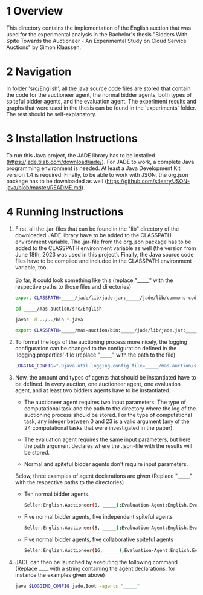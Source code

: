 # 1 Overview

This directory contains the implementation of the English auction that was used for the experimental analysis in the Bachelor's thesis "Bidders With Spite Towards the Auctioneer - An Experimental Study on Cloud Service Auctions" by Simon Klaassen. 

# 2 Navigation

In folder 'src/English', all the java source code files are stored that contain the code for the auctioneer agent, the normal bidder agents, both types of spiteful bidder agents, and the evaluation agent. The experiment results and graphs that were used in the thesis can be found in the 'experiments' folder. The rest should be self-explanatory.

# 3 Installation Instructions

To run this Java project, the JADE library has to be installed (https://jade.tilab.com/download/jade/). For JADE to work, a complete Java programming environment is needed. At least a Java Development Kit version 1.4 is required. Finally, to be able to work with JSON, the org.json package has to be downloaded as well (https://github.com/stleary/JSON-java/blob/master/README.md).

# 4 Running Instructions

1. First, all the .jar-files that can be found in the "lib" directory of the downloaded JADE library have to be added to the CLASSPATH environment variable. The .jar-file from the org.json package has to be added to the CLASSPATH environment variable as well (the version from June 18th, 2023 was used in this project). Finally, the Java source code files have to be compiled and included in the CLASSPATH environment variable, too. <br><br>So far, it could look something like this (replace "_____" with the respective paths to those files and directories)

    ``````bash
    export CLASSPATH=_____/jade/lib/jade.jar:_____/jade/lib/commons-codec/commons-codec-1.3.jar:/_____/json-20230618.jar

    cd _____/mas-auction/src/English

    javac -d ../../bin *.java

    export CLASSPATH=_____/mas-auction/bin:_____/jade/lib/jade.jar:_____/jade/lib/commons-codec/commons-codec-1.3.jar:/_____/json-20230618.jar 
    ```````

2. To format the logs of the auctioning process more nicely, the logging configuration can be changed to the configuration defined in the 'logging.properties'-file (replace "_____" with the path to the file)
    ``````bash
    LOGGING_CONFIG="-Djava.util.logging.config.file=_____/mas-auction/src/English/logging.properties"
    ```````
    
3. Now, the amount and types of agents that should be instantiated have to be defined. In every auction, one auctioneer agent, one evaluation agent, and at least two bidders agents have to be instantiated. 
        
    - The auctioneer agent requires two input parameters: The type of computational task and the path to the directory where the log of the auctioning process should be stored. For the type of computational task, any integer between 0 and 23 is a valid argument (any of the 24 computational tasks that were investigated in the paper).

    - The evaluation agent requires the same input parameters, but here the path argument declares where the .json-file with the results will be stored.

    - Normal and spiteful bidder agents don't require input parameters.

    Below, three examples of agent declarations are given (Replace "_____" with the respective paths to the directories)

    - Ten normal bidder agents.

        ``````bash
        Seller:English.Auctioneer(0, _____);Evaluation-Agent:English.EvaluationAgent(0, _____);Bidder1:English.Bidder;Bidder2:English.Bidder;Bidder3:English.Bidder;Bidder4:English.Bidder;Bidder5:English.Bidder;Bidder6:English.Bidder;Bidder7:English.Bidder;Bidder8:English.Bidder;Bidder9:English.Bidder;Bidder10:English.Bidder
        ```````

    - Five normal bidder agents, five independent spiteful agents

        ``````bash
        Seller:English.Auctioneer(8, _____);Evaluation-Agent:English.EvaluationAgent(8, _____);Bidder1:English.Bidder;Bidder2:English.Bidder;Bidder3:English.Bidder;Bidder4:English.Bidder;Bidder5:English.Bidder;MaliciousAgentSolo1:English.MaliciousAgentSolo;MaliciousAgentSolo2:English.MaliciousAgentSolo;MaliciousAgentSolo3:English.MaliciousAgentSolo;MaliciousAgentSolo4:English.MaliciousAgentSolo;MaliciousAgentSolo5:English.MaliciousAgentSolo
        ```````

    - Five normal bidder agents, five collaborative spiteful agents

        ``````bash
        Seller:English.Auctioneer(16, _____);Evaluation-Agent:English.EvaluationAgent(16, _____);Bidder1:English.Bidder;Bidder2:English.Bidder;Bidder3:English.Bidder;Bidder4:English.Bidder;Bidder5:English.Bidder;MaliciousAgentSolo1:English.MaliciousAgentSolo;MaliciousAgentSolo2:English.MaliciousAgentSolo;MaliciousAgentSolo3:English.MaliciousAgentSolo;MaliciousAgentSolo4:English.MaliciousAgentSolo;MaliciousAgentSolo5:English.MaliciousAgentSolo
        ```````

4. JADE can then be launched by executing the following command (Replace ____ with a string containing the agent declarations, for instance the examples given above)

    ``````bash
    java $LOGGING_CONFIG jade.Boot -agents "_____"
    ```````
